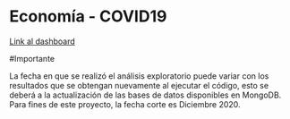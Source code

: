 # Economía - COVID19

[Link al dashboard](https://siaec.shinyapps.io/Desempleo/)

#Importante

La fecha en que se realizó el análisis exploratorio puede variar con los resultados que se obtengan nuevamente al ejecutar el código, esto se deberá a la actualización de las bases de datos disponibles en MongoDB. Para fines de este proyecto, la fecha corte es Diciembre 2020.

